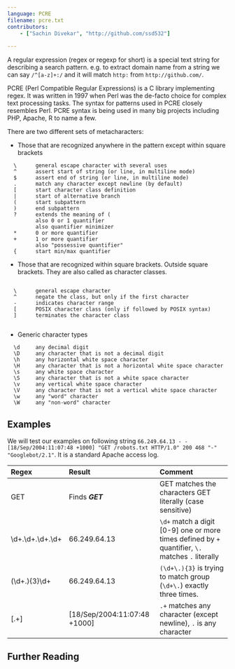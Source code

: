 ```yaml
---
language: PCRE
filename: pcre.txt
contributors:
    - ["Sachin Divekar", "http://github.com/ssd532"]
    
---
```


A regular expression (regex or regexp for short) is a special text string for describing a search pattern. e.g. to extract domain name from a string we can say `/^[a-z]+:/` and it will match `http:` from `http://github.com/`.  

PCRE (Perl Compatible Regular Expressions) is a C library implementing regex. It was written in 1997 when Perl was the de-facto choice for complex text processing tasks. The syntax for patterns used in PCRE closely resembles Perl. PCRE syntax is being used in many big projects including PHP, Apache, R to name a few.


There are two different sets of metacharacters:
* Those that are recognized anywhere in the pattern except within square brackets
```
  \      general escape character with several uses
  ^      assert start of string (or line, in multiline mode)
  $      assert end of string (or line, in multiline mode)
  .      match any character except newline (by default)
  [      start character class definition
  |      start of alternative branch
  (      start subpattern
  )      end subpattern
  ?      extends the meaning of (
         also 0 or 1 quantifier
         also quantifier minimizer
  *      0 or more quantifier
  +      1 or more quantifier
         also "possessive quantifier"
  {      start min/max quantifier
```

* Those that are recognized within square brackets. Outside square brackets. They are also called as character classes.
 
```
 
  \      general escape character
  ^      negate the class, but only if the first character
  -      indicates character range
  [      POSIX character class (only if followed by POSIX syntax)
  ]      terminates the character class
  
```  

* Generic character types 
```
  \d     any decimal digit
  \D     any character that is not a decimal digit
  \h     any horizontal white space character
  \H     any character that is not a horizontal white space character
  \s     any white space character
  \S     any character that is not a white space character
  \v     any vertical white space character
  \V     any character that is not a vertical white space character
  \w     any "word" character
  \W     any "non-word" character
```

## Examples

We will test our examples on following string `66.249.64.13 - - [18/Sep/2004:11:07:48 +1000] "GET /robots.txt HTTP/1.0" 200 468 "-" "Googlebot/2.1"`. It is a standard Apache access log.

| Regex | Result          | Comment |
| :---- | :-------------- | :------ |
| GET   | Finds ***GET*** | GET matches the characters GET literally (case sensitive) |
| \d+.\d+.\d+.\d+ | 66.249.64.13 | `\d+` match a digit [0-9] one or more times defined by `+` quantifier, `\.` matches `.` literally |
| (\d+\.){3}\d+ | 66.249.64.13 | `(\d+\.){3}` is trying to match group (`\d+\.`) exactly three times. |
| \[.+\] | [18/Sep/2004:11:07:48 +1000] | `.+` matches any character (except newline), `.` is any character |



## Further Reading


